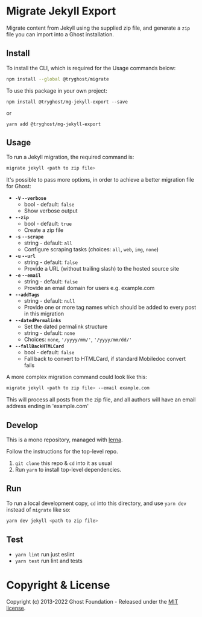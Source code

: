 # Migrate Jekyll Export

Migrate content from Jekyll using the supplied zip file, and generate a `zip` file you can import into a Ghost installation.


## Install

To install the CLI, which is required for the Usage commands below:

```sh
npm install --global @tryghost/migrate
```

To use this package in your own project:

`npm install @tryghost/mg-jekyll-export --save`

or

`yarn add @tryghost/mg-jekyll-export`


## Usage

To run a Jekyll migration, the required command is:

```sh
migrate jekyll <path to zip file>
```

It's possible to pass more options, in order to achieve a better migration file for Ghost:

- **`-V` `--verbose`**
    - bool - default: `false`
    - Show verbose output
- **`--zip`**
    - bool - default: `true`
    - Create a zip file
- **`-s` `--scrape`**
    - string - default: `all`
    - Configure scraping tasks (choices: `all`, `web`, `img`, `none`)
- **`-u` `--url`**
    - string - default: `false`
    - Provide a URL (without trailing slash) to the hosted source site
- **`-e` `--email`**
    - string - default: `false`
    - Provide an email domain for users e.g. example.com
- **`--addTags`**
    - string - default: `null`
    - Provide one or more tag names which should be added to every post in this migration
- **`--datedPermalinks`** 
    - Set the dated permalink structure
    - string - default: `none` 
    - Choices: `none`, `'/yyyy/mm/'`, `'/yyyy/mm/dd/'`  
- **`--fallBackHTMLCard`**
    - bool - default: `false`
    - Fall back to convert to HTMLCard, if standard Mobiledoc convert fails

A more complex migration command could look like this:

```sh
migrate jekyll <path to zip file> --email example.com
```

This will process all posts from the zip file, and all authors will have an email address ending in 'example.com'


## Develop

This is a mono repository, managed with [lerna](https://lerna.js.org).

Follow the instructions for the top-level repo.
1. `git clone` this repo & `cd` into it as usual
2. Run `yarn` to install top-level dependencies.


## Run

To run a local development copy, `cd` into this directory, and use `yarn dev` instead of `migrate` like so:

```sh
yarn dev jekyll <path to zip file>
```


## Test

- `yarn lint` run just eslint
- `yarn test` run lint and tests


# Copyright & License

Copyright (c) 2013-2022 Ghost Foundation - Released under the [MIT license](LICENSE).
